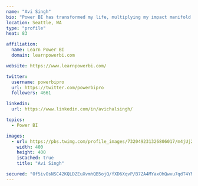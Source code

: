 ```yaml
---
name: "Avi Singh"
bio: "Power BI has transformed my life, multiplying my impact manifold. Now I am on a mission to spread the word and share the knowledge"
location: Seattle, WA
type: "profile"
heat: 83

affiliation:
  name: Learn Power BI
  domain: learnpowerbi.com

website: https://www.learnpowerbi.com/

twitter:
  username: powerbipro
  url: https://twitter.com/powerbipro
  followers: 4661

linkedin:
  url: https://www.linkedin.com/in/avichalsingh/

topics:
  - Power BI

images:
  - url: https://pbs.twimg.com/profile_images/732049231326806017/m4jUj2Lu_400x400.jpg
    width: 400
    height: 400
    isCached: true
    title: "Avi Singh"

secured: "Of5ivOsNSC42KQLDZEuXvmhQB5ojQ/fXD6XqvP/B7ZA4MYaxOhQwvu7qdT4YMmL1cH/qtW2BLIaJaPa479lthmdmFG5p6Jg8yrevVZ2TPfgGQs8WfIzaRv0D2fqWXP8CyqYt0KZQMFwY4pZ7ZudZX1Uf7b9TYcbJ0D/pykzGZpbwWcnYArSQko6hIiIP7uEVeTerKlKPtM8ANgz0fIhgSTbdJBjhp2oAklPGkGj1iGcHZLEoD2D3jmGXJWy83pjD0tiz/EewWRD3XIZFQWuiLGF0n6wWZ2I9V19JghLhAxNz07ShnbbYzY9oWQl8wS++in9uzVDWnjUgS9P57bDKkt0uApJO/9OOgvFRIAl8qMBkAIoug1lz6xWFc4dcSOsGFiD6aRghutgfVZ66W2CLjobpKvlIyvjdKf+kYfEQHFg=;/Tl4ujX4y07BhdOt4BxQJw=="
---
```


